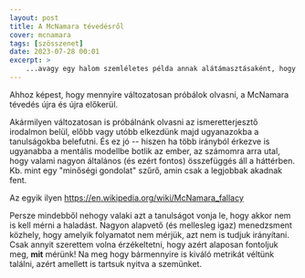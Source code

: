 ```yaml
---
layout: post
title: A McNamara tévedésről
cover: mcnamara
tags: [szösszenet]
date: 2023-07-28 00:01
excerpt: >
    ...avagy egy halom szemléletes példa annak alátámasztásaként, hogy nem minden számít, ami mérhető -- és hogy nem minden mérhető, ami számít!
---
```


Ahhoz képest, hogy mennyire változatosan próbálok olvasni, a McNamara tévedés újra és újra előkerül.


Akármilyen változatosan is próbálnánk olvasni az ismeretterjesztő irodalmon belül, előbb vagy utóbb elkezdünk majd ugyanazokba a tanulságokba belefutni.
És ez jó -- hiszen ha több irányból érkezve is ugyanabba a mentális modellbe botlik az ember, az számomra arra utal, hogy valami nagyon általános (és ezért fontos) összefüggés áll a háttérben.
Kb. mint egy "minőségi gondolat" szűrő, amin csak a legjobbak akadnak fent.

Az egyik ilyen https://en.wikipedia.org/wiki/McNamara_fallacy







Persze mindebből nehogy valaki azt a tanulságot vonja le, hogy akkor nem is kell mérni a haladást.
Nagyon alapvető (és mellesleg igaz) menedzsment közhely, hogy amelyik folyamatot nem mérjük, azt nem is tudjuk irányítani.
Csak annyit szerettem volna érzékeltetni, hogy azért alaposan fontoljuk meg, **mit** mérünk!
Na meg hogy bármennyire is kiváló metrikát véltünk találni, azért amellett is tartsuk nyitva a szemünket.